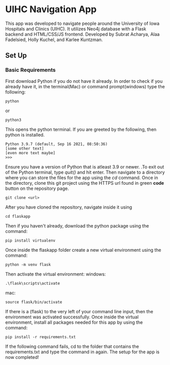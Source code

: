# UIHC Navigation App
This app was developed to navigate people around the University of Iowa Hospitals and Clinics (UIHC). It utilizes Neo4j database with a Flask backend and HTML/CSS/JS frontend. Developed by Subrat Acharya, Alaa Fadelsied, Holly Kuchel, and Karlee Kuntzman.

## Set Up

### Basic Requirements
First download Python if you do not have it already. In order to check if you already have it, in the terminal(Mac) or command prompt(windows) type the following:
```
python
```
or
```
python3
```
This opens the python terminal. If you are greeted by the following, then python is installed.
```
Python 3.9.7 (default, Sep 16 2021, 08:50:36) 
[some other text]
[even more text maybe]
>>> 
```
Ensure you have a version of Python that is atleast 3.9 or newer. .To exit out of the Python terminal, type _quit()_ and hit enter. Then navigate to a directory where you can store the files for the app using the _cd_ command. Once in the directory, clone this git project using the HTTPS url found in green **code** button on the repository page.
```
git clone <url>
```
After you have cloned the repository, navigate inside it using
```
cd flaskapp
```
Then if you haven't already, download the python package using the command:
```
pip install virtualenv
```
Once inside the flaskapp folder create a new virtual environment using the command:
```
python -m venv flask
```
Then activate the virtual environment:
windows:
```
.\flask\scripts\activate
```
mac:
```
source flask/bin/activate
```
If there is a (flask) to the very left of your command line input, then the environment was activated successfully. Once inside the virtual environment, install all packages needed for this app by using the command:
```
pip install -r requirements.txt
```
If the following command fails, cd to the folder that contains the requirements.txt and type the command in again.
The setup for the app is now completed!

